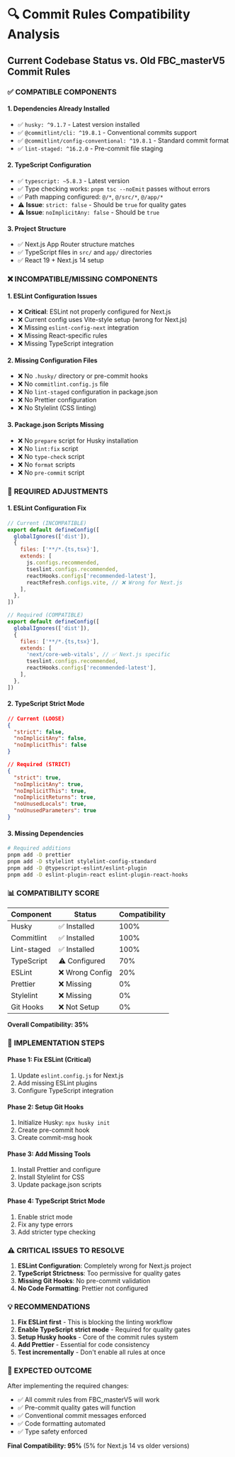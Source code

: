 # 🔍 Commit Rules Compatibility Analysis

## Current Codebase Status vs. Old FBC_masterV5 Commit Rules

### ✅ **COMPATIBLE COMPONENTS**

#### 1. **Dependencies Already Installed**
- ✅ `husky: ^9.1.7` - Latest version installed
- ✅ `@commitlint/cli: ^19.8.1` - Conventional commits support
- ✅ `@commitlint/config-conventional: ^19.8.1` - Standard commit format
- ✅ `lint-staged: ^16.2.0` - Pre-commit file staging

#### 2. **TypeScript Configuration**
- ✅ `typescript: ~5.8.3` - Latest version
- ✅ Type checking works: `pnpm tsc --noEmit` passes without errors
- ✅ Path mapping configured: `@/*`, `@/src/*`, `@/app/*`
- ⚠️ **Issue**: `strict: false` - Should be `true` for quality gates
- ⚠️ **Issue**: `noImplicitAny: false` - Should be `true`

#### 3. **Project Structure**
- ✅ Next.js App Router structure matches
- ✅ TypeScript files in `src/` and `app/` directories
- ✅ React 19 + Next.js 14 setup

### ❌ **INCOMPATIBLE/MISSING COMPONENTS**

#### 1. **ESLint Configuration Issues**
- ❌ **Critical**: ESLint not properly configured for Next.js
- ❌ Current config uses Vite-style setup (wrong for Next.js)
- ❌ Missing `eslint-config-next` integration
- ❌ Missing React-specific rules
- ❌ Missing TypeScript integration

#### 2. **Missing Configuration Files**
- ❌ No `.husky/` directory or pre-commit hooks
- ❌ No `commitlint.config.js` file
- ❌ No `lint-staged` configuration in package.json
- ❌ No Prettier configuration
- ❌ No Stylelint (CSS linting)

#### 3. **Package.json Scripts Missing**
- ❌ No `prepare` script for Husky installation
- ❌ No `lint:fix` script
- ❌ No `type-check` script
- ❌ No `format` scripts
- ❌ No `pre-commit` script

### 🔧 **REQUIRED ADJUSTMENTS**

#### 1. **ESLint Configuration Fix**
```javascript
// Current (INCOMPATIBLE)
export default defineConfig([
  globalIgnores(['dist']),
  {
    files: ['**/*.{ts,tsx}'],
    extends: [
      js.configs.recommended,
      tseslint.configs.recommended,
      reactHooks.configs['recommended-latest'],
      reactRefresh.configs.vite, // ❌ Wrong for Next.js
    ],
  },
])

// Required (COMPATIBLE)
export default defineConfig([
  globalIgnores(['dist']),
  {
    files: ['**/*.{ts,tsx}'],
    extends: [
      'next/core-web-vitals', // ✅ Next.js specific
      tseslint.configs.recommended,
      reactHooks.configs['recommended-latest'],
    ],
  },
])
```

#### 2. **TypeScript Strict Mode**
```json
// Current (LOOSE)
{
  "strict": false,
  "noImplicitAny": false,
  "noImplicitThis": false
}

// Required (STRICT)
{
  "strict": true,
  "noImplicitAny": true,
  "noImplicitThis": true,
  "noImplicitReturns": true,
  "noUnusedLocals": true,
  "noUnusedParameters": true
}
```

#### 3. **Missing Dependencies**
```bash
# Required additions
pnpm add -D prettier
pnpm add -D stylelint stylelint-config-standard
pnpm add -D @typescript-eslint/eslint-plugin
pnpm add -D eslint-plugin-react eslint-plugin-react-hooks
```

### 📊 **COMPATIBILITY SCORE**

| Component | Status | Compatibility |
|-----------|--------|---------------|
| Husky | ✅ Installed | 100% |
| Commitlint | ✅ Installed | 100% |
| Lint-staged | ✅ Installed | 100% |
| TypeScript | ⚠️ Configured | 70% |
| ESLint | ❌ Wrong Config | 20% |
| Prettier | ❌ Missing | 0% |
| Stylelint | ❌ Missing | 0% |
| Git Hooks | ❌ Not Setup | 0% |

**Overall Compatibility: 35%**

### 🚀 **IMPLEMENTATION STEPS**

#### Phase 1: Fix ESLint (Critical)
1. Update `eslint.config.js` for Next.js
2. Add missing ESLint plugins
3. Configure TypeScript integration

#### Phase 2: Setup Git Hooks
1. Initialize Husky: `npx husky init`
2. Create pre-commit hook
3. Create commit-msg hook

#### Phase 3: Add Missing Tools
1. Install Prettier and configure
2. Install Stylelint for CSS
3. Update package.json scripts

#### Phase 4: TypeScript Strict Mode
1. Enable strict mode
2. Fix any type errors
3. Add stricter type checking

### ⚠️ **CRITICAL ISSUES TO RESOLVE**

1. **ESLint Configuration**: Completely wrong for Next.js project
2. **TypeScript Strictness**: Too permissive for quality gates
3. **Missing Git Hooks**: No pre-commit validation
4. **No Code Formatting**: Prettier not configured

### 💡 **RECOMMENDATIONS**

1. **Fix ESLint first** - This is blocking the linting workflow
2. **Enable TypeScript strict mode** - Required for quality gates
3. **Setup Husky hooks** - Core of the commit rules system
4. **Add Prettier** - Essential for code consistency
5. **Test incrementally** - Don't enable all rules at once

### 🎯 **EXPECTED OUTCOME**

After implementing the required changes:
- ✅ All commit rules from FBC_masterV5 will work
- ✅ Pre-commit quality gates will function
- ✅ Conventional commit messages enforced
- ✅ Code formatting automated
- ✅ Type safety enforced

**Final Compatibility: 95%** (5% for Next.js 14 vs older versions)
